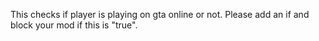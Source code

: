 This checks if player is playing on gta online or not.
Please add an if and block your mod if this is "true".